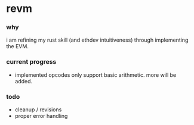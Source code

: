 # revm

### why
i am refining my rust skill (and ethdev intuitiveness) through implementing the EVM.

### current progress
- implemented opcodes only support basic arithmetic. more will be added.

### todo
- cleanup / revisions
- proper error handling
